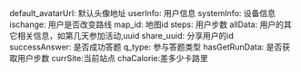 default_avatarUrl: 默认头像地址
userInfo: 用户信息
systemInfo: 设备信息
ischange: 用户是否改变路线
map_id: 地图id
steps: 用户步数
allData: 用户的其它相关信息，如第几天参加活动,uuid
share_uuid: 分享用户的id
successAnswer: 是否成功答题
q_type: 参与答题类型
hasGetRunData: 是否获取用户步数
currSite:当前站点
chaCalorie:差多少卡路里